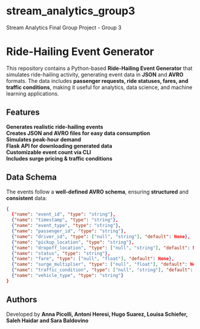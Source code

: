 # stream_analytics_group3
Stream Analytics Final Group Project - Group 3

# Ride-Hailing Event Generator

This repository contains a Python-based **Ride-Hailing Event Generator** that simulates ride-hailing activity, generating event data in **JSON** and **AVRO** formats. The data includes **passenger requests, ride statuses, fares, and traffic conditions**, making it useful for analytics, data science, and machine learning applications.  


## Features  
**Generates realistic ride-hailing events**  
**Creates JSON and AVRO files for easy data consumption**  
**Simulates peak-hour demand**  
**Flask API for downloading generated data**  
**Customizable event count via CLI**  
**Includes surge pricing & traffic conditions**  



## Data Schema  

The events follow a **well-defined AVRO schema**, ensuring **structured** and **consistent** data:  

```json
{
  {"name": "event_id", "type": "string"},
  {"name": "timestamp", "type": "string"},
  {"name": "event_type", "type": "string"},
  {"name": "passenger_id", "type": "string"},
  {"name": "driver_id", "type": ["null", "string"], "default": None},
  {"name": "pickup_location", "type": "string"},
  {"name": "dropoff_location", "type": ["null", "string"], "default": None},
  {"name": "status", "type": "string"},
  {"name": "fare", "type": ["null", "float"], "default": None},
  {"name": "surge_multiplier", "type": ["null", "float"], "default": None},
  {"name": "traffic_condition", "type": ["null", "string"], "default": None},
  {"name": "vehicle_type", "type": "string"}
}
```



## Authors  

Developed by **Anna Picolli, Antoni Heresi, Hugo Suarez, Louisa Schiefer, Saleh Haidar and Sara Baldovino**
